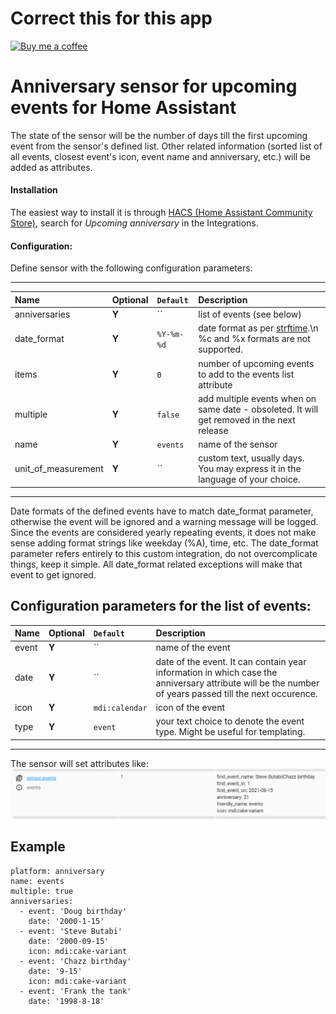 <h1>Correct this for this app</h1>

<p><a href="https://www.buymeacoffee.com/6rF5cQl" rel="nofollow" target="_blank"><img src="https://camo.githubusercontent.com/c070316e7fb193354999ef4c93df4bd8e21522fa/68747470733a2f2f696d672e736869656c64732e696f2f7374617469632f76312e7376673f6c6162656c3d4275792532306d6525323061253230636f66666565266d6573736167653d25463025394625413525413826636f6c6f723d626c61636b266c6f676f3d6275792532306d6525323061253230636f66666565266c6f676f436f6c6f723d7768697465266c6162656c436f6c6f723d366634653337" alt="Buy me a coffee" data-canonical-src="https://img.shields.io/static/v1.svg?label=Buy%20me%20a%20coffee&amp;message=%F0%9F%A5%A8&amp;color=black&amp;logo=buy%20me%20a%20coffee&amp;logoColor=white&amp;labelColor=b0c4de" style="max-width:100%;"></a></p>

# Anniversary sensor for upcoming events for Home Assistant

The state of the sensor will be the number of days till the first upcoming event from the sensor's defined list.
Other related information (sorted list of all events, closest event's icon, event name and anniversary, etc.) will be added as attributes.

#### Installation

The easiest way to install it is through [HACS (Home Assistant Community Store)](https://github.com/hacs/integration),
search for <i>Upcoming anniversary</i> in the Integrations.<br />

#### Configuration:

Define sensor with the following configuration parameters:<br />

---

| Name                | Optional | `Default`  | Description                                                                                 |
| :------------------ | :------- | :--------- | :------------------------------------------------------------------------------------------ |
| anniversaries       | **Y**    | ``         | list of events (see below)                                                                  |
| date_format         | **Y**    | `%Y-%m-%d` | date format as per [strftime](https://strftime.org).\n %c and %x formats are not supported. |
| items               | **Y**    | `0`        | number of upcoming events to add to the events list attribute                               |
| multiple            | **Y**    | `false`    | add multiple events when on same date - obsoleted. It will get removed in the next release  |
| name                | **Y**    | `events`   | name of the sensor                                                                          |
| unit_of_measurement | **Y**    | ``         | custom text, usually days. You may express it in the language of your choice.               |

---

Date formats of the defined events have to match date_format parameter, otherwise the event will be ignored and a warning message will be logged.<br>
Since the events are considered yearly repeating events, it does not make sense adding format strings like weekday (%A), time, etc. The date_format parameter refers entirely to this custom integration, do not overcomplicate things, keep it simple. All date_format related exceptions will make that event to get ignored.

## Configuration parameters for the list of events:

| Name  | Optional | `Default`      | Description                                                                                                                                            |
| :---- | :------- | :------------- | :----------------------------------------------------------------------------------------------------------------------------------------------------- |
| event | **Y**    | ``             | name of the event                                                                                                                                      |
| date  | **Y**    | ``             | date of the event. It can contain year information in which case the anniversary attribute will be the number of years passed till the next occurence. |
| icon  | **Y**    | `mdi:calendar` | icon of the event                                                                                                                                      |
| type  | **Y**    | `event`        | your text choice to denote the event type. Might be useful for templating.                                                                             |

---

The sensor will set attributes like:
![Anniversary attributes](https://raw.githubusercontent.com/amaximus/anniversary/main/anniversary3.png)

## Example

```
platform: anniversary
name: events
multiple: true
anniversaries:
  - event: 'Doug birthday'
    date: '2000-1-15'
  - event: 'Steve Butabi'
    date: '2000-09-15'
    icon: mdi:cake-variant
  - event: 'Chazz birthday'
    date: '9-15'
    icon: mdi:cake-variant
  - event: 'Frank the tank'
    date: '1998-8-18'
```
